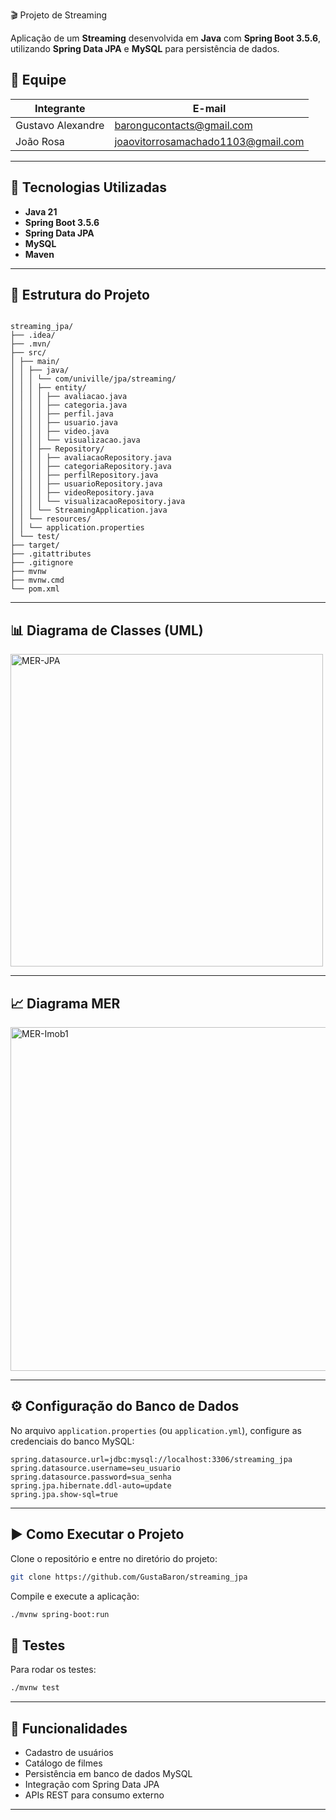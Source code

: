 
🎬 Projeto de Streaming

Aplicação de um **Streaming** desenvolvida em **Java** com **Spring Boot 3.5.6**, utilizando **Spring Data JPA** e **MySQL** para persistência de dados.

## 👥 Equipe
| Integrante        | E-mail                             |
|-------------------|------------------------------------|
| Gustavo Alexandre | barongucontacts@gmail.com          |
| João Rosa         | joaovitorrosamachado1103@gmail.com |
---

## 📌 Tecnologias Utilizadas
- **Java 21**
- **Spring Boot 3.5.6**
- **Spring Data JPA**
- **MySQL**
- **Maven**

---

## 📂 Estrutura do Projeto
```

streaming_jpa/
├── .idea/
├── .mvn/
├── src/
│ ├── main/
│ │ ├── java/
│ │ │ └── com/univille/jpa/streaming/
│ │ │ ├── entity/
│ │ │ │ ├── avaliacao.java
│ │ │ │ ├── categoria.java
│ │ │ │ ├── perfil.java
│ │ │ │ ├── usuario.java
│ │ │ │ ├── video.java
│ │ │ │ └── visualizacao.java
│ │ │ ├── Repository/
│ │ │ │ ├── avaliacaoRepository.java
│ │ │ │ ├── categoriaRepository.java
│ │ │ │ ├── perfilRepository.java
│ │ │ │ ├── usuarioRepository.java
│ │ │ │ ├── videoRepository.java
│ │ │ │ └── visualizacaoRepository.java
│ │ │ └── StreamingApplication.java
│ │ └── resources/
│ │ └── application.properties
│ └── test/
├── target/
├── .gitattributes
├── .gitignore
├── mvnw
├── mvnw.cmd
└── pom.xml

````
---

## 📊 Diagrama de Classes (UML)

<img width="500" height="500" alt="MER-JPA" src= "https://github.com/GustaBaron/streaming_jpa/blob/master/Diagrama%20UML.jpg" />

---

## 📈 Diagrama MER

<img width="600" height="550" alt="MER-Imob1" src="https://github.com/GustaBaron/streaming_jpa/blob/master/Diagrama%20MER.jpg" />

---

## ⚙️ Configuração do Banco de Dados

No arquivo `application.properties` (ou `application.yml`), configure as credenciais do banco MySQL:

```properties
spring.datasource.url=jdbc:mysql://localhost:3306/streaming_jpa
spring.datasource.username=seu_usuario
spring.datasource.password=sua_senha
spring.jpa.hibernate.ddl-auto=update
spring.jpa.show-sql=true
````

---

## ▶️ Como Executar o Projeto

Clone o repositório e entre no diretório do projeto:

```bash
git clone https://github.com/GustaBaron/streaming_jpa

```

Compile e execute a aplicação:

```bash
./mvnw spring-boot:run
```

## 🧪 Testes

Para rodar os testes:

```bash
./mvnw test
```

---

## 📖 Funcionalidades

* Cadastro de usuários
* Catálogo de filmes 
* Persistência em banco de dados MySQL
* Integração com Spring Data JPA
* APIs REST para consumo externo

---







